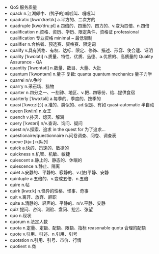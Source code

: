 - QoS 服务质量
- quack n.江湖郎中、(鸭子的)呱呱叫、嘎嘎叫
- quadratic [kwɒˈdrætɪk] a.平方的、二次方的
- quadruple [kwɒˈdruːpl] a.四倍的、四重的、四方的、v.变为四倍、n.四倍   
- qualification n.资格、资历、学历、限定条件、资格证  professional qualification 专业资格  minimal ~ 最低限制
- qualifier n.合格者、预选赛、资格赛、限定词
- qualify v.具有资格、有权、达标、限定、修饰、描述、形容、使合适、证明
- quality [ˈkwɒləti] n.质量、特性、优质、品德、a.优质的、高质量的  Quality Assurance - QA
- quantity [ˈkwɒntəti] n.数量、数目、大量、大批
- quantum [ˈkwɒntəm] n.量子 复数: quanta  quantum mechanics 量子力学
- quarrel n/v.争吵
- quarry n.采石场、猎物
- quarter n.四分之一、一刻钟、地区、v.把...四等份、给...提供食宿
- quarterly [ˈkwɔːtəli] a.每季的、季度的、按季的
- quasi [ˈkwɑːzi(ː)] a.准的、类似的、ad.似是、有如  quasi-automatic 半自动
- queen [kwiːn] n.女王
- quench v.扑灭、熄灭、解渴
- query [ˈkwɪəri] n/v.查询、询问、疑问
- quest n/v.探索、追求  in the quest for 为了追求...
- questionaire/questionnaire n.问卷调查、问卷、调查表
- queue [kjuː] n.队列
- quick a.快的、迅速的、敏捷的
- quickness n.机智、机敏、敏捷
- quiescent a.静止的、静态的、休眠的
- quiescence n.静止、隔离
- quiet a.安静的、平静的、寂静的、v.(使)平静、安静
- quintuple a.五倍的、v.变成五倍、n.五倍
- quire n.帖
- quirk [kwɜːk] n.怪异的性格、怪事、奇事
- quit v.离开、放弃、辞职
- quite a.清静的、轻声的、平静的、n/v.平静、安静
- quiz 提问、咨询、测验、盘问、挖苦、张望
- quo n.现状
- quorum n.法定人数
- quota n.定量、定额、配额、限额、指标  reasonable quota 合理的配额
- quote v.引用、引述、n.引用、引号
- quotation n.引用、引号、市价、行情
- quotient n.商